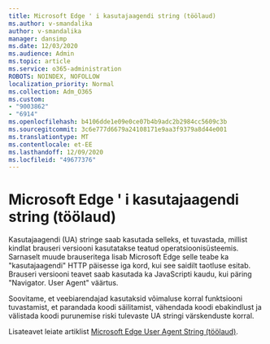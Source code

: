 ```yaml
---
title: Microsoft Edge ' i kasutajaagendi string (töölaud)
ms.author: v-smandalika
author: v-smandalika
manager: dansimp
ms.date: 12/03/2020
ms.audience: Admin
ms.topic: article
ms.service: o365-administration
ROBOTS: NOINDEX, NOFOLLOW
localization_priority: Normal
ms.collection: Adm_O365
ms.custom:
- "9003862"
- "6914"
ms.openlocfilehash: b4106dde1e09e0ce07b4b9adc2b2984cc5609c3b
ms.sourcegitcommit: 3c6e777d6679a24108171e9aa3f9379a8d44e001
ms.translationtype: MT
ms.contentlocale: et-EE
ms.lasthandoff: 12/09/2020
ms.locfileid: "49677376"
---
```

# <a name="microsoft-edge-user-agent-string-desktop"></a>Microsoft Edge ' i kasutajaagendi string (töölaud)

Kasutajaagendi (UA) stringe saab kasutada selleks, et tuvastada, millist kindlat brauseri versiooni kasutatakse teatud operatsioonisüsteemis. Sarnaselt muude brauseritega lisab Microsoft Edge selle teabe ka "kasutajaagendi" HTTP päisesse iga kord, kui see saidilt taotluse esitab. Brauseri versiooni teavet saab kasutada ka JavaScripti kaudu, kui päring "Navigator. User Agent" väärtus.

Soovitame, et veebiarendajad kasutaksid võimaluse korral funktsiooni tuvastamist, et parandada koodi säilitamist, vähendada koodi ebakindlust ja välistada koodi purunemise riski tulevaste UA stringi värskenduste korral.

Lisateavet leiate artiklist [Microsoft Edge User Agent String (töölaud)](https://docs.microsoft.com/microsoft-edge/web-platform/user-agent-string).